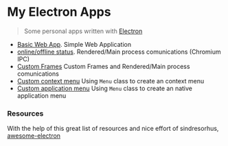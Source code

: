# My Electron Apps

> Some personal apps written with [Electron](http://electron.atom.io)

- [Basic Web App](https://github.com/jasancheg/electronApps/tree/master/basicApp). Simple Web Application
- [online/offline status](https://github.com/jasancheg/electronApps/tree/master/onlineOfflineStatus-IPCcomunication). Rendered/Main process comunications (Chromium IPC)
- [Custom Frames](https://github.com/jasancheg/electronApps/tree/master/customFrame) Custom Frames and Rendered/Main process comunications
- [Custom context menu](https://github.com/jasancheg/electronApps/tree/master/customContextMenu) Using `Menu` class to create an context menu
- [Custom application menu](https://github.com/jasancheg/electronApps/tree/master/customApplicationMenu) Using `Menu` class to create an native application menu


### Resources

With the help of this great list of resources and nice effort of sindresorhus, [awesome-electron](https://github.com/sindresorhus/awesome-electron)
